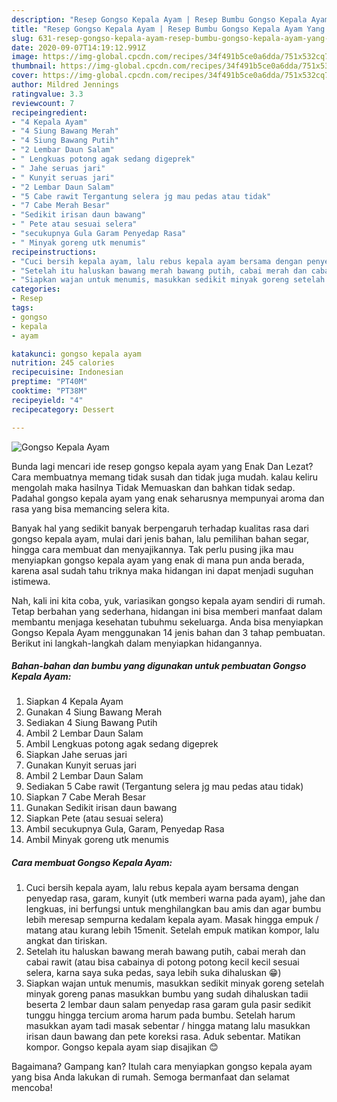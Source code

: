 ```yaml
---
description: "Resep Gongso Kepala Ayam | Resep Bumbu Gongso Kepala Ayam Yang Enak dan Simpel"
title: "Resep Gongso Kepala Ayam | Resep Bumbu Gongso Kepala Ayam Yang Enak dan Simpel"
slug: 631-resep-gongso-kepala-ayam-resep-bumbu-gongso-kepala-ayam-yang-enak-dan-simpel
date: 2020-09-07T14:19:12.991Z
image: https://img-global.cpcdn.com/recipes/34f491b5ce0a6dda/751x532cq70/gongso-kepala-ayam-foto-resep-utama.jpg
thumbnail: https://img-global.cpcdn.com/recipes/34f491b5ce0a6dda/751x532cq70/gongso-kepala-ayam-foto-resep-utama.jpg
cover: https://img-global.cpcdn.com/recipes/34f491b5ce0a6dda/751x532cq70/gongso-kepala-ayam-foto-resep-utama.jpg
author: Mildred Jennings
ratingvalue: 3.3
reviewcount: 7
recipeingredient:
- "4 Kepala Ayam"
- "4 Siung Bawang Merah"
- "4 Siung Bawang Putih"
- "2 Lembar Daun Salam"
- " Lengkuas potong agak sedang digeprek"
- " Jahe seruas jari"
- " Kunyit seruas jari"
- "2 Lembar Daun Salam"
- "5 Cabe rawit Tergantung selera jg mau pedas atau tidak"
- "7 Cabe Merah Besar"
- "Sedikit irisan daun bawang"
- " Pete atau sesuai selera"
- "secukupnya Gula Garam Penyedap Rasa"
- " Minyak goreng utk menumis"
recipeinstructions:
- "Cuci bersih kepala ayam, lalu rebus kepala ayam bersama dengan penyedap rasa, garam, kunyit (utk memberi warna pada ayam), jahe dan lengkuas, ini berfungsi untuk menghilangkan bau amis dan agar bumbu lebih meresap sempurna kedalam kepala ayam. Masak hingga empuk / matang atau kurang lebih 15menit. Setelah empuk matikan kompor, lalu angkat dan tiriskan."
- "Setelah itu haluskan bawang merah bawang putih, cabai merah dan cabai rawit (atau bisa cabainya di potong potong kecil kecil sesuai selera, karna saya suka pedas, saya lebih suka dihaluskan 😁)"
- "Siapkan wajan untuk menumis, masukkan sedikit minyak goreng setelah minyak goreng panas masukkan bumbu yang sudah dihaluskan tadii beserta 2 lembar daun salam penyedap rasa garam gula pasir sedikit tunggu hingga tercium aroma harum pada bumbu. Setelah harum masukkan ayam tadi masak sebentar / hingga matang lalu masukkan irisan daun bawang dan pete koreksi rasa. Aduk sebentar. Matikan kompor. Gongso kepala ayam siap disajikan 😊"
categories:
- Resep
tags:
- gongso
- kepala
- ayam

katakunci: gongso kepala ayam 
nutrition: 245 calories
recipecuisine: Indonesian
preptime: "PT40M"
cooktime: "PT38M"
recipeyield: "4"
recipecategory: Dessert

---
```



![Gongso Kepala Ayam](https://img-global.cpcdn.com/recipes/34f491b5ce0a6dda/751x532cq70/gongso-kepala-ayam-foto-resep-utama.jpg)

Bunda lagi mencari ide resep gongso kepala ayam yang Enak Dan Lezat? Cara membuatnya memang tidak susah dan tidak juga mudah. kalau keliru mengolah maka hasilnya Tidak Memuaskan dan bahkan tidak sedap. Padahal gongso kepala ayam yang enak seharusnya mempunyai aroma dan rasa yang bisa memancing selera kita.

Banyak hal yang sedikit banyak berpengaruh terhadap kualitas rasa dari gongso kepala ayam, mulai dari jenis bahan, lalu pemilihan bahan segar, hingga cara membuat dan menyajikannya. Tak perlu pusing jika mau menyiapkan gongso kepala ayam yang enak di mana pun anda berada, karena asal sudah tahu triknya maka hidangan ini dapat menjadi suguhan istimewa.




Nah, kali ini kita coba, yuk, variasikan gongso kepala ayam sendiri di rumah. Tetap berbahan yang sederhana, hidangan ini bisa memberi manfaat dalam membantu menjaga kesehatan tubuhmu sekeluarga. Anda bisa menyiapkan Gongso Kepala Ayam menggunakan 14 jenis bahan dan 3 tahap pembuatan. Berikut ini langkah-langkah dalam menyiapkan hidangannya.

<!--inarticleads1-->

##### Bahan-bahan dan bumbu yang digunakan untuk pembuatan Gongso Kepala Ayam:

1. Siapkan 4 Kepala Ayam
1. Gunakan 4 Siung Bawang Merah
1. Sediakan 4 Siung Bawang Putih
1. Ambil 2 Lembar Daun Salam
1. Ambil  Lengkuas potong agak sedang digeprek
1. Siapkan  Jahe seruas jari
1. Gunakan  Kunyit seruas jari
1. Ambil 2 Lembar Daun Salam
1. Sediakan 5 Cabe rawit (Tergantung selera jg mau pedas atau tidak)
1. Siapkan 7 Cabe Merah Besar
1. Gunakan Sedikit irisan daun bawang
1. Siapkan  Pete (atau sesuai selera)
1. Ambil secukupnya Gula, Garam, Penyedap Rasa
1. Ambil  Minyak goreng utk menumis




<!--inarticleads2-->

##### Cara membuat Gongso Kepala Ayam:

1. Cuci bersih kepala ayam, lalu rebus kepala ayam bersama dengan penyedap rasa, garam, kunyit (utk memberi warna pada ayam), jahe dan lengkuas, ini berfungsi untuk menghilangkan bau amis dan agar bumbu lebih meresap sempurna kedalam kepala ayam. Masak hingga empuk / matang atau kurang lebih 15menit. Setelah empuk matikan kompor, lalu angkat dan tiriskan.
1. Setelah itu haluskan bawang merah bawang putih, cabai merah dan cabai rawit (atau bisa cabainya di potong potong kecil kecil sesuai selera, karna saya suka pedas, saya lebih suka dihaluskan 😁)
1. Siapkan wajan untuk menumis, masukkan sedikit minyak goreng setelah minyak goreng panas masukkan bumbu yang sudah dihaluskan tadii beserta 2 lembar daun salam penyedap rasa garam gula pasir sedikit tunggu hingga tercium aroma harum pada bumbu. Setelah harum masukkan ayam tadi masak sebentar / hingga matang lalu masukkan irisan daun bawang dan pete koreksi rasa. Aduk sebentar. Matikan kompor. Gongso kepala ayam siap disajikan 😊




Bagaimana? Gampang kan? Itulah cara menyiapkan gongso kepala ayam yang bisa Anda lakukan di rumah. Semoga bermanfaat dan selamat mencoba!
